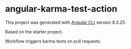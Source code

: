# angular-karma-test-action

This project was generated with [Angular CLI](https://github.com/angular/angular-cli) version 8.3.25.

Based on the starter project.

Workflow triggers karma tests on pull requests.
